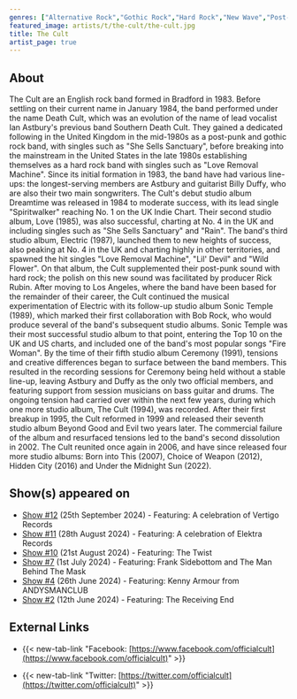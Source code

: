 ```yaml
---
genres: ["Alternative Rock","Gothic Rock","Hard Rock","New Wave","Post-Punk","Rock"]
featured_image: artists/t/the-cult/the-cult.jpg
title: The Cult
artist_page: true
---
```

## About

The Cult are  an English rock band formed in Bradford in 1983. Before settling on their current name in January 1984, the band performed under the name Death Cult, which was an evolution of the name of lead vocalist Ian Astbury's previous band Southern Death Cult. They gained a dedicated following in the United Kingdom in the mid-1980s as a post-punk and gothic rock band, with singles such as "She Sells Sanctuary", before breaking into the mainstream in the United States in the late 1980s establishing themselves as a hard rock band with singles such as "Love Removal Machine". Since its initial formation in 1983, the band have had various line-ups: the longest-serving members are Astbury and guitarist Billy Duffy, who are also their two main songwriters.
The Cult's debut studio album Dreamtime was released in 1984 to moderate success, with its lead single "Spiritwalker" reaching No. 1 on the UK Indie Chart. Their second studio album, Love (1985), was also successful, charting at No. 4 in the UK and including singles such as "She Sells Sanctuary" and "Rain". The band's third studio album, Electric (1987), launched them to new heights of success, also peaking at No. 4 in the UK and charting highly in other territories, and spawned the hit singles "Love Removal Machine", "Lil' Devil" and "Wild Flower". On that album, the Cult supplemented their post-punk sound with hard rock; the polish on this new sound was facilitated by producer Rick Rubin. After moving to Los Angeles, where the band have been based for the remainder of their career, the Cult continued the musical experimentation of Electric with its follow-up studio album Sonic Temple (1989), which marked their first collaboration with Bob Rock, who would produce several of the band's subsequent studio albums. Sonic Temple was their most successful studio album to that point, entering the Top 10 on the UK and US charts, and included one of the band's most popular songs "Fire Woman".
By the time of their fifth studio album Ceremony (1991), tensions and creative differences began to surface between the band members. This resulted in the recording sessions for Ceremony being held without a stable line-up, leaving Astbury and Duffy as the only two official members, and featuring support from session musicians on bass guitar and drums. The ongoing tension had carried over within the next few years, during which one more studio album, The Cult (1994), was recorded. After their first breakup in 1995, the Cult reformed in 1999 and released their seventh studio album Beyond Good and Evil two years later. The commercial failure of the album and resurfaced tensions led to the band's second dissolution in 2002. The Cult reunited once again in 2006, and have since released four more studio albums: Born into This (2007), Choice of Weapon (2012), Hidden City (2016) and Under the Midnight Sun (2022).

## Show(s) appeared on

- [Show #12](/shows/featuring-a-celebration-of-vertigo-records/) (25th September 2024) - Featuring: A celebration of Vertigo Records
- [Show #11](/shows/featuring-a-celebration-of-elektra-records/) (28th August 2024) - Featuring: A celebration of Elektra Records
- [Show #10](/shows/featuring-the-twist/) (21st August 2024) - Featuring: The Twist
- [Show #7](/shows/featuring-frank-sidebottom-and-the-man-behind-the-mask/) (1st July 2024) - Featuring: Frank Sidebottom and The Man Behind The Mask
- [Show #4](/shows/featuring-kenny-armour-from-andysmanclub/) (26th June 2024) - Featuring: Kenny Armour from ANDYSMANCLUB
- [Show #2](/shows/featuring-the-receiving-end/) (12th June 2024) - Featuring: The Receiving End

## External Links

- {{< new-tab-link "Facebook: [https://www.facebook.com/officialcult](https://www.facebook.com/officialcult)" >}}


- {{< new-tab-link "Twitter: [https://twitter.com/officialcult](https://twitter.com/officialcult)" >}}


